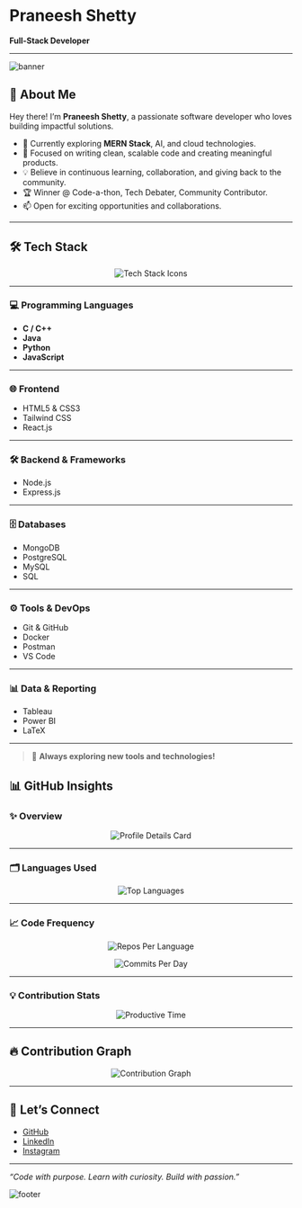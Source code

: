<!-- README.md -->

# Praneesh Shetty

**Full-Stack Developer**

---

![banner](https://capsule-render.vercel.app/api?type=waving&color=F70000&height=200&text=Welcome%20to%20My%20GitHub&fontAlign=50&fontColor=FFFFFF&fontSize=40)

## 👋 About Me

Hey there! I’m **Praneesh Shetty**, a passionate software developer who loves building impactful solutions.  

- 🔭 Currently exploring **MERN Stack**, AI, and cloud technologies.
- 🎯 Focused on writing clean, scalable code and creating meaningful products.
- 💡 Believe in continuous learning, collaboration, and giving back to the community.
- 🏆 Winner @ Code-a-thon, Tech Debater, Community Contributor.
- 📫 Open for exciting opportunities and collaborations.

---
## 🛠️ Tech Stack

<p align="center">
  <img src="https://skillicons.dev/icons?i=html,css,tailwind,js,react,nodejs,express,java,python,c,cpp,mongodb,postgres,git,docker,postman,latex,tableau,powerbi" alt="Tech Stack Icons" />
</p>

---

### 💻 Programming Languages

- **C / C++**
- **Java**
- **Python**
- **JavaScript**

---

### 🌐 Frontend

- HTML5 & CSS3
- Tailwind CSS
- React.js

---

### 🛠️ Backend & Frameworks

- Node.js
- Express.js

---

### 🗄️ Databases

- MongoDB
- PostgreSQL
- MySQL
- SQL

---

### ⚙️ Tools & DevOps

- Git & GitHub
- Docker
- Postman
- VS Code

---

### 📊 Data & Reporting

- Tableau
- Power BI
- LaTeX

---

> 🚀 **Always exploring new tools and technologies!**


## 📊 GitHub Insights

### ✨ Overview

<p align="center">
  <img src="https://github-profile-summary-cards.vercel.app/api/cards/profile-details?username=PraneeshShetty&theme=github_dark" alt="Profile Details Card" />
</p>

---

### 🗂️ Languages Used

<p align="center">
  <img src="https://github-readme-stats-sigma-five.vercel.app/api/top-langs/?username=PraneeshShetty&layout=donut&theme=github_dark&hide_border=true" alt="Top Languages" />
</p>

---

### 📈 Code Frequency

<p align="center">
  <img src="https://github-profile-summary-cards.vercel.app/api/cards/repos-per-language?username=PraneeshShetty&theme=github_dark" alt="Repos Per Language" />
</p>

<p align="center">
  <img src="https://github-profile-summary-cards.vercel.app/api/cards/commit-per-day?username=PraneeshShetty&theme=github_dark" alt="Commits Per Day" />
</p>

---

### 💡 Contribution Stats

<p align="center">
  <img src="https://github-profile-summary-cards.vercel.app/api/cards/productive-time?username=PraneeshShetty&theme=github_dark&utcOffset=5.5" alt="Productive Time" />
</p>

---

## 🔥 Contribution Graph

<p align="center">
  <img src="https://github-readme-activity-graph.vercel.app/graph?username=PraneeshShetty&theme=github-compact" alt="Contribution Graph" />
</p>

---

## 🔗 Let’s Connect

- [GitHub](https://github.com/PraneeshShetty)
- [LinkedIn](https://www.linkedin.com/in/praneesh-shetty)
- [Instagram](https://www.instagram.com/your-instagram-profile)

---

*“Code with purpose. Learn with curiosity. Build with passion.”*

![footer](https://capsule-render.vercel.app/api?type=waving&color=F70000&height=120&section=footer)

